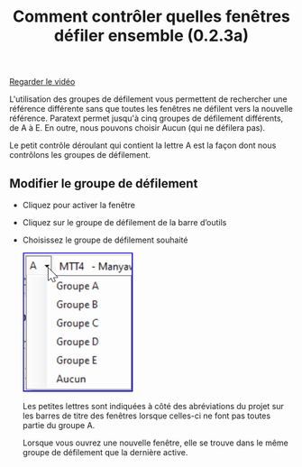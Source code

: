 ﻿---
title: Comment contrôler quelles fenêtres défiler ensemble (0.2.3a)
---
[Regarder le vidéo](https://vimeopro.com/lingtransoft/paratext9fr/video/424066973)

L'utilisation des groupes de défilement vous permettent de rechercher une référence différente sans que toutes les fenêtres ne défilent vers la nouvelle référence. Paratext permet jusqu'à cinq groupes de défilement différents, de A à E. En outre, nous pouvons choisir Aucun (qui ne défilera pas).

Le petit contrôle déroulant qui contient la lettre A est la façon dont nous contrôlons les groupes de défilement.

## Modifier le groupe de défilement

-   Cliquez pour activer la fenêtre
-   Cliquez sur le groupe de défilement de la barre d’outils
-   Choisissez le groupe de défilement souhaité

    ![](media/8fe666a31898011905bbba90a3365d33.png)

    Les petites lettres sont indiquées à côté des abréviations du projet sur les barres de titre des fenêtres lorsque celles-ci ne font pas toutes partie du groupe A.

    Lorsque vous ouvrez une nouvelle fenêtre, elle se trouve dans le même groupe de défilement que la dernière active.

